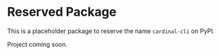# Reserved Package

This is a placeholder package to reserve the name `cardinal-cli` on PyPI.

Project coming soon.